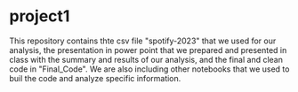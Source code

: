 # project1
This repository contains thte csv file "spotify-2023" that we used for our analysis, the presentation in power point that we prepared and presented in class with the summary and results of our analysis, and the final and clean code in "Final_Code".
We are also including other notebooks that we used to buil the code and analyze specific information. 
